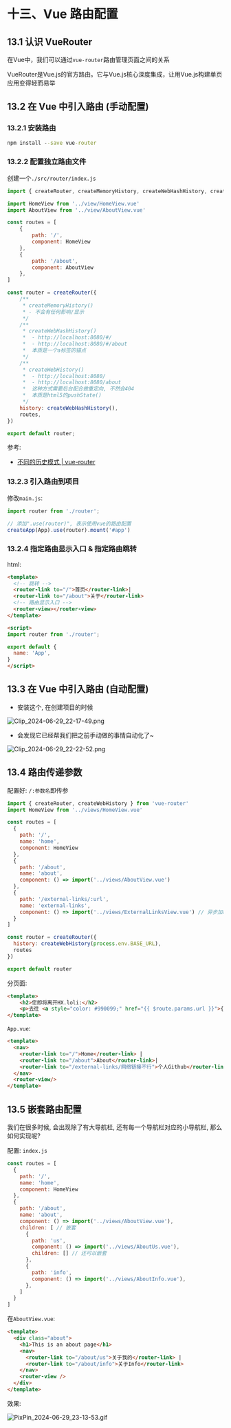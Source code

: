 # 十三、Vue 路由配置
## 13.1 认识 VueRouter
在Vue中，我们可以通过`vue-router`路由管理页面之间的关系

VueRouter是Vue.js的官方路由。它与Vue.js核心深度集成，让用Vue.js构建单页应用变得轻而易举

## 13.2 在 Vue 中引入路由 (手动配置)
### 13.2.1 安装路由
```cmd
npm install --save vue-router
```

### 13.2.2 配置独立路由文件
创建一个`./src/router/index.js`
```js
import { createRouter, createMemoryHistory, createWebHashHistory, createWebHistory } from 'vue-router'

import HomeView from '../view/HomeView.vue'
import AboutView from '../view/AboutView.vue'

const routes = [
    {
        path: '/',
        component: HomeView
    },
    {
        path: '/about',
        component: AboutView
    },
]

const router = createRouter({
    /**
     * createMemoryHistory()
     * - 不会有任何影响/显示
     */
    /**
     * createWebHashHistory()
     *  - http://localhost:8080/#/
     *  - http://localhost:8080/#/about
     *  本质是一个a标签的锚点
     */
    /**
     * createWebHistory()
     *  - http://localhost:8080/
     *  - http://localhost:8080/about
     *  这种方式需要后台配合做重定向, 不然会404
     *  本质是html5的pushState()
     */
    history: createWebHashHistory(),
    routes,
})

export default router;
```
参考:
- [不同的历史模式 | vue-router](https://router.vuejs.org/zh/guide/essentials/history-mode.html)

### 13.2.3 引入路由到项目
修改`main.js`:

```js
import router from './router';

// 添加".use(router)", 表示使用vue的路由配置
createApp(App).use(router).mount('#app')
```

### 13.2.4 指定路由显示入口 & 指定路由跳转
html:

```html
<template>
  <!-- 跳转 -->
  <router-link to="/">首页</router-link>|
  <router-link to="/about">关于</router-link>
  <!-- 路由显示入口 -->
  <router-view></router-view>
</template>

<script>
import router from './router';

export default {
  name: 'App',
}
</script>
```

## 13.3 在 Vue 中引入路由 (自动配置)

- 安装这个, 在创建项目的时候

![Clip_2024-06-29_22-17-49.png](./Clip_2024-06-29_22-17-49.png)

- 会发现它已经帮我们把之前手动做的事情自动化了~

![Clip_2024-06-29_22-22-52.png](./Clip_2024-06-29_22-22-52.png)

## 13.4 路由传递参数
配置好: `/:参数名`即传参
```js
import { createRouter, createWebHistory } from 'vue-router'
import HomeView from '../views/HomeView.vue'

const routes = [
  {
    path: '/',
    name: 'home',
    component: HomeView
  },
  {
    path: '/about',
    name: 'about',
    component: () => import('../views/AboutView.vue')
  },
  {
    path: '/external-links/:url',
    name: 'external-links',
    component: () => import('../views/ExternalLinksView.vue') // 异步加载: 需要用到这个页面才会加载, 节约内存/宽带
  }
]

const router = createRouter({
  history: createWebHistory(process.env.BASE_URL),
  routes
})

export default router
```

分页面:
```html
<template>
    <h2>您即将离开HX.loli:</h2>
    <p>去往 <a style="color: #990099;" href="{{ $route.params.url }}">{{ $route.params.url }}</a></p>
</template>
```

`App.vue`:
```html
<template>
  <nav>
    <router-link to="/">Home</router-link> |
    <router-link to="/about">About</router-link>|
    <router-link to="/external-links/网络链接不行">个人Github</router-link>
  </nav>
  <router-view/>
</template>
```

## 13.5 嵌套路由配置
我们在很多时候, 会出现除了有大导航栏, 还有每一个导航栏对应的小导航栏, 那么如何实现呢?

配置: `index.js`
```js
const routes = [
  {
    path: '/',
    name: 'home',
    component: HomeView
  },
  {
    path: '/about',
    name: 'about',
    component: () => import('../views/AboutView.vue'),
    children: [ // 嵌套
      {
        path: 'us',
        component: () => import('../views/AboutUs.vue'),
        children: [] // 还可以嵌套
      },
      {
        path: 'info',
        component: () => import('../views/AboutInfo.vue'),
      },
    ]
  }
]
```

在`AboutView.vue`:
```html
<template>
  <div class="about">
    <h1>This is an about page</h1>
    <nav>
      <router-link to="/about/us">关于我的</router-link> |
      <router-link to="/about/info">关于Info</router-link>
    </nav>
    <router-view />
  </div>
</template>
```

效果:

![PixPin_2024-06-29_23-13-53.gif](./PixPin_2024-06-29_23-13-53.gif)
